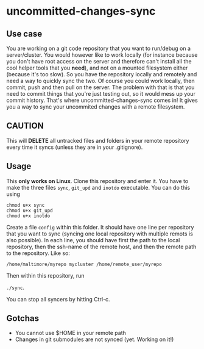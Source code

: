 # uncommitted-changes-sync

## Use case
You are working on a git code repository that you want to run/debug on a server/cluster. You would however like to work locally (for instance because you don't have root access on the server and therefore can't install all the cool helper tools that you **need**), and not on a mounted filesystem either (because it's too slow). So you have the repository locally and remotely and need a way to quickly sync the two. Of course you could work locally, then commit, push and then pull on the server. The problem with that is that you need to commit things that you're just testing out, so it would mess up your commit history. That's where uncommitted-changes-sync comes in! It gives you a way to sync your uncommited changes with a remote filesystem.

## CAUTION
This will **DELETE** all untracked files and folders in your remote repository every time it syncs (unless they are in your .gitignore).

## Usage
This **only works on Linux**.
Clone this repository and enter it. You have to make the three files ```sync```, ```git_upd``` and ```inotdo``` executable. You can do this using

```
chmod u+x sync
chmod u+x git_upd
chmod u+x inotdo
```

Create a file ```config``` within this folder. It should have one line per repository that you want to sync (syncing one local repository with multiple remots is also possible). In each line, you should have first the path to the local repository, then the ssh-name of the remote host, and then the remote path to the repository. Like so:

```
/home/maltimore/myrepo mycluster /home/remote_user/myrepo
```

Then within this repository, run 

```./sync```.

You can stop all syncers by hitting Ctrl-c.

## Gotchas
- You cannot use $HOME in your remote path
- Changes in git submodules are not synced (yet. Working on it!)

